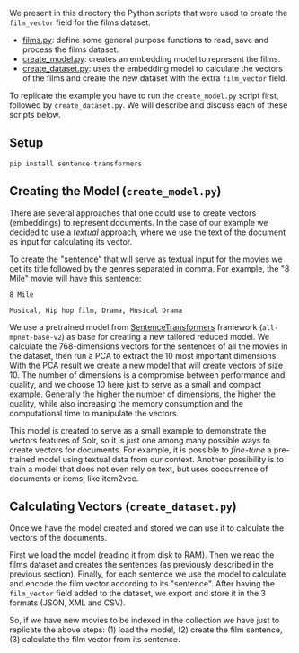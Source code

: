 <!--
 Licensed to the Apache Software Foundation (ASF) under one or more
 contributor license agreements.  See the NOTICE file distributed with
 this work for additional information regarding copyright ownership.
 The ASF licenses this file to You under the Apache License, Version 2.0
 (the "License"); you may not use this file except in compliance with
 the License.  You may obtain a copy of the License at

     http://www.apache.org/licenses/LICENSE-2.0

 Unless required by applicable law or agreed to in writing, software
 distributed under the License is distributed on an "AS IS" BASIS,
 WITHOUT WARRANTIES OR CONDITIONS OF ANY KIND, either express or implied.
 See the License for the specific language governing permissions and
 limitations under the License.
-->

We present in this directory the Python scripts that were used to create the `film_vector` field for the films dataset.

 - [films.py](./films.py): define some general purpose functions to read, save and process the films dataset.
 - [create_model.py](./create_model.py): creates an embedding model to represent the films.
 - [create_dataset.py](./create_dataset.py): uses the embedding model to calculate the vectors of the films and create the new dataset with the extra `film_vector` field.

To replicate the example you have to run the `create_model.py` script first, followed by `create_dataset.py`. We will describe and discuss each of these scripts below.

## Setup

```
pip install sentence-transformers
```

## Creating the Model (`create_model.py`)

There are several approaches that one could use to create vectors (embeddings) to represent documents. In the case of our example we decided to use a _textual_ approach, where we use the text of the document as input for calculating its vector.

To create the "sentence" that will serve as textual input for the movies we get its title followed by the genres separated in comma. For example, the "8 Mile" movie will have this sentence:
```
8 Mile

Musical, Hip hop film, Drama, Musical Drama
```

We use a pretrained model from [SentenceTransformers](https://www.sbert.net/) framework (`all-mpnet-base-v2`) as base for creating a new tailored reduced model. We calculate the 768-dimensions vectors for the sentences of all the movies in the dataset, then run a PCA to extract the 10 most important dimensions. With the PCA result we create a new model that will create vectors of size 10. The number of dimensions is a compromise between performance and quality, and we choose 10 here just to serve as a small and compact example. Generally the higher the number of dimensions, the higher the quality, while also increasing the memory consumption and the computational time to manipulate the vectors.

This model is created to serve as a small example to demonstrate the vectors features of Solr, so it is just one among many possible ways to create vectors for documents. For example, it is possible to _fine-tune_ a pre-trained model using textual data from our context. Another possibility is to train a model that does not even rely on text, but uses coocurrence of documents or items, like item2vec.

## Calculating Vectors (`create_dataset.py`)

Once we have the model created and stored we can use it to calculate the vectors of the documents.

First we load the model (reading it from disk to RAM). Then we read the films dataset and creates the sentences (as previously described in the previous section). Finally, for each sentence we use the model to calculate and encode the film vector according to its "sentence". After having the `film_vector` field added to the dataset, we export and store it in the 3 formats (JSON, XML and CSV).

So, if we have new movies to be indexed in the collection we have just to replicate the above steps: (1) load the model, (2) create the film sentence, (3) calculate the film vector from its sentence.
